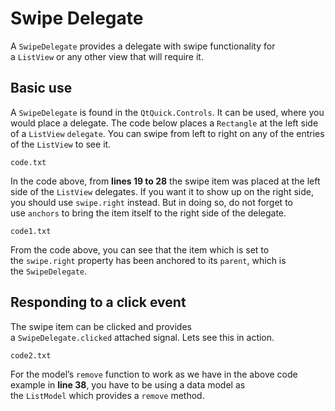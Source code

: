 # Swipe Delegate

A `SwipeDelegate` provides a delegate with swipe functionality for a `ListView` or any other view that will require it.

## Basic use

A `SwipeDelegate` is found in the `QtQuick.Controls`. It can be used, where you would place a delegate. The code below places a `Rectangle` at the left side of a `ListView` `delegate`. You can swipe from left to right on any of the entries of the `ListView` to see it.

`code.txt`

In the code above, from **lines 19 to 28** the swipe item was placed at the left side of the `ListView` delegates. If you want it to show up on the right side, you should use `swipe.right` instead. But in doing so, do not forget to use `anchors` to bring the item itself to the right side of the delegate.

`code1.txt`

From the code above, you can see that the item which is set to the `swipe.right` property has been anchored to its `parent`, which is the `SwipeDelegate`.

## Responding to a click event

The swipe item can be clicked and provides a `SwipeDelegate.clicked` attached signal. Lets see this in action.

`code2.txt`

For the model’s `remove` function to work as we have in the above code example in **line 38**, you have to be using a data model as the `ListModel` which provides a `remove` method.

